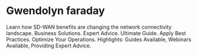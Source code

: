 # Gwendolyn faraday

Learn how SD-WAN benefits are changing the network connectivity landscape. 
Business Solutions. Expert Advice. Ultimate Guide. 
Apply Best Practices. Optimize Your Operations. 
Highlights: Guides Available, Webinars Available, Providing Expert Advice.
